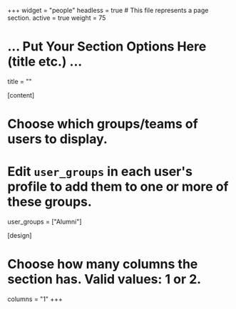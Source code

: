+++
widget = "people"
headless = true  # This file represents a page section.
active = true
weight = 75

# ... Put Your Section Options Here (title etc.) ...
title = ""

[content]
  # Choose which groups/teams of users to display.
  #   Edit `user_groups` in each user's profile to add them to one or more of these groups.
  user_groups = ["Alumni"]

[design]
  # Choose how many columns the section has. Valid values: 1 or 2.
  columns = "1"
+++